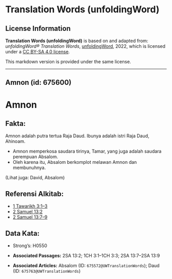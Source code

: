 # Translation Words (unfoldingWord)

## License Information

**Translation Words (unfoldingWord)** is based on and adapted from: _unfoldingWord® Translation Words_, [unfoldingWord](https://unfoldingword.org/utw), 2022, which is licensed under a [CC BY-SA 4.0 license](https://creativecommons.org/licenses/by-sa/4.0/legalcode.en).

This markdown version is provided under the same license.



--------------------------------

## Amnon (id: 675600)

Amnon
=====

Fakta:
------

Amnon adalah putra tertua Raja Daud. Ibunya adalah istri Raja Daud, Ahinoam.

* Amnon memperkosa saudara tirinya, Tamar, yang juga adalah saudara perempuan Absalom.
* Oleh karena itu, Absalom berkomplot melawan Amnon dan membunuhnya.

(Lihat juga: David, Absalom)

Referensi Alkitab:
------------------

* [1 Tawarikh 3:1–3](https://ref.ly/1Chr0:0)
* [2 Samuel 13:2](https://ref.ly/2Sam0:0)
* [2 Samuel 13:7–9](https://ref.ly/2Sam0:0)

Data Kata:
----------

* Strong’s: H0550

* **Associated Passages:** 2SA 13:2; 1CH 3:1–1CH 3:3; 2SA 13:7–2SA 13:9
* **Associated Articles:** Absalom (ID: `675572@UWTranslationWords`); Daud (ID: `675763@UWTranslationWords`)

